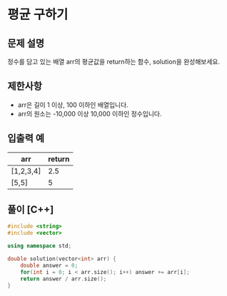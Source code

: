# 평균 구하기
## 문제 설명
정수를 담고 있는 배열 arr의 평균값을 return하는 함수, solution을 완성해보세요.
## 제한사항
- arr은 길이 1 이상, 100 이하인 배열입니다.
- arr의 원소는 -10,000 이상 10,000 이하인 정수입니다.
## 입출력 예
| arr       | return |
| --------- | ------ |
| [1,2,3,4] | 2.5    |
| [5,5]     | 5      |
## 풀이 [C++]
```c++
#include <string>
#include <vector>

using namespace std;

double solution(vector<int> arr) {
    double answer = 0;
    for(int i = 0; i < arr.size(); i++) answer += arr[i];
    return answer / arr.size();
}
```